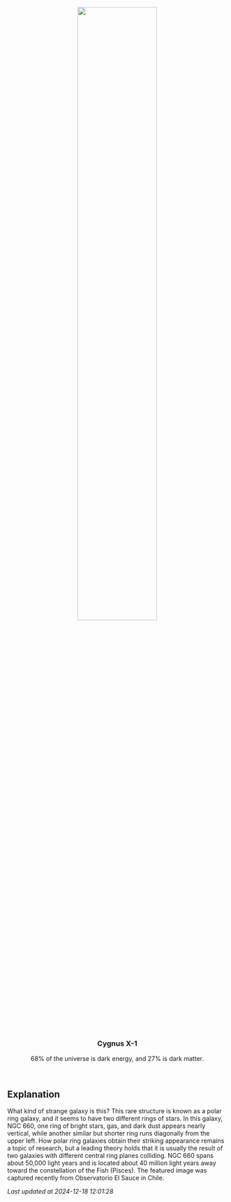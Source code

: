 <p align='center'>
    <img src='https://apod.nasa.gov/apod/image/2412/NGC660_Selby_960.jpg' width='60%' />
    <h3 align="center">Cygnus X-1</h3>
    <p align="center">68% of the universe is dark energy, and 27% is dark matter.</p>
</p>
<br/>

Explanation
--
What kind of strange galaxy is this? This rare structure is known as a polar ring galaxy, and it seems to have two different rings of stars.  In this galaxy, NGC 660, one ring of bright stars, gas, and dark dust appears nearly vertical, while another similar but shorter ring runs diagonally from the upper left.  How polar ring galaxies obtain their striking appearance remains a topic of research, but a leading theory holds that it is usually the result of two galaxies with different central ring planes colliding.  NGC 660 spans about 50,000 light years and is located about 40 million light years away toward the constellation of the Fish (Pisces).  The featured image was captured recently from Observatorio El Sauce in Chile.


*Last updated at 2024-12-18 12:01:28*

